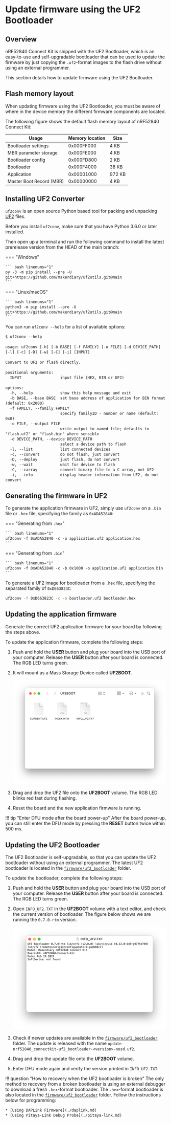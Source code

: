 # Update firmware using the UF2 Bootloader

## Overview

nRF52840 Connect Kit is shipped with the UF2 Bootloader, which is an easy-to-use and self-upgradable bootloader that can be used to update the firmware by just copying the `.uf2`-format images to the flash drive without using an external programmer.

This section details how to update firmware using the UF2 Bootloader.

## Flash memory layout

When updating firmware using the UF2 Bootloader, you must be aware of where in the device memory the different firmware components are located.

The following figure shows the default flash memory layout of nRF52840 Connect Kit:

| Usage                    | Memory location | Size   |
|--------------------------|-----------------|--------|
| Bootloader settings      | 0x000FF000      | 4 KB   |
| MBR parameter storage    | 0x000FE000      | 4 KB   |
| Bootloader config        | 0x000FD800      | 2 KB   |
| Bootloader               | 0x000F4000      | 38 KB  |
| Application              | 0x00001000      | 972 KB |
| Master Boot Record (MBR) | 0x00000000      | 4 KB   |

## Installing UF2 Converter

`uf2conv` is an open source Python based tool for packing and unpacking [UF2](https://github.com/microsoft/uf2) files.

Before you install `uf2conv`, make sure that you have Python 3.6.0 or later installed. 

Then open up a terminal and run the following command to install the latest prerelease version from the HEAD of the main branch:

=== "Windows"

    ``` bash linenums="1"
    py -3 -m pip install --pre -U git+https://github.com/makerdiary/uf2utils.git@main
    ```

=== "Linux/macOS"

    ``` bash linenums="1"
    python3 -m pip install --pre -U git+https://github.com/makerdiary/uf2utils.git@main
    ```

You can run `uf2conv --help` for a list of available options:

``` { .bash .no-copy linenums="1" }
$ uf2conv --help

usage: uf2conv [-h] [-b BASE] [-f FAMILY] [-o FILE] [-d DEVICE_PATH] [-l] [-c] [-D] [-w] [-C] [-i] [INPUT]

Convert to UF2 or flash directly.

positional arguments:
  INPUT                 input file (HEX, BIN or UF2)

options:
  -h, --help            show this help message and exit
  -b BASE, --base BASE  set base address of application for BIN format (default: 0x2000)
  -f FAMILY, --family FAMILY
                        specify familyID - number or name (default: 0x0)
  -o FILE, --output FILE
                        write output to named file; defaults to "flash.uf2" or "flash.bin" where sensible
  -d DEVICE_PATH, --device DEVICE_PATH
                        select a device path to flash
  -l, --list            list connected devices
  -c, --convert         do not flash, just convert
  -D, --deploy          just flash, do not convert
  -w, --wait            wait for device to flash
  -C, --carray          convert binary file to a C array, not UF2
  -i, --info            display header information from UF2, do not convert

```

## Generating the firmware in UF2

To generate the application firmware in UF2, simply use `uf2conv` on a `.bin` file or `.hex` file, specifying the family as `0xADA52840`:

=== "Generating from `.hex`"

    ``` bash linenums="1"
    uf2conv -f 0xADA52840 -c -o application.uf2 application.hex
    ```

=== "Generating from `.bin`"

    ``` bash linenums="1"
    uf2conv -f 0xADA52840 -c -b 0x1000 -o application.uf2 application.bin
    ```

To generate a UF2 image for bootloader from a `.hex` file, specifying the separated family of `0xD663823C`:

``` bash linenums="1"
uf2conv -f 0xD663823C -c -o bootloader.uf2 bootloader.hex
```

## Updating the application firmware

Generate the correct UF2 application firmware for your board by following the steps above.

To update the application firmware, complete the following steps:

1. Push and hold the __USER__ button and plug your board into the USB port of your computer. Release the __USER__ button after your board is connected. The RGB LED turns green.

2. It will mount as a Mass Storage Device called __UF2BOOT__.

    ![](../assets/images/uf2boot_volume.png)

3. Drag and drop the UF2 file onto the __UF2BOOT__ volume. The RGB LED blinks red fast during flashing.

4. Reset the board and the new application firmware is running.

!!! tip "Enter DFU mode after the board power-up"
    After the board power-up, you can still enter the DFU mode by pressing the __RESET__ button twice within 500 ms.

## Updating the UF2 Bootloader

The UF2 Bootloader is self-upgradable, so that you can update the UF2 bootloader without using an external programmer. The latest UF2 bootloader is located in the [`firmware/uf2_bootloader`](https://github.com/makerdiary/nrf52840-connectkit/tree/main/firmware/uf2_bootloader) folder.

To update the bootloader, complete the following steps:

1. Push and hold the __USER__ button and plug your board into the USB port of your computer. Release the __USER__ button after your board is connected. The RGB LED turns green.

2. Open `INFO_UF2.TXT` in the __UF2BOOT__ volume with a text editor, and check the current version of bootloader. The figure below shows we are running the `0.7.0-rtm` version.

    ![](../assets/images/current_uf2_info.png)

3. Check if newer updates are available in the [`firmware/uf2_bootloader`](https://github.com/makerdiary/nrf52840-connectkit/tree/main/firmware/uf2_bootloader) folder. The update is released with the name `update-nrf52840_connectkit-uf2_bootloader-<version>-nosd.uf2`.

4. Drag and drop the update file onto the __UF2BOOT__ volume.

5. Enter DFU mode again and verify the version printed in `INFO_UF2.TXT`.

!!! question "How to recovery when the UF2 bootloader is broken"
    The only method to recovery from a broken bootloader is using an external debugger to download a fresh `.hex`-format bootloader. The `.hex`-format bootloader is also located in the [`firmware/uf2_bootloader`](https://github.com/makerdiary/nrf52840-connectkit/tree/main/firmware/uf2_bootloader) folder. Follow the instructions below for programming:
    
    * [Using DAPLink Firmware](./daplink.md)
    * [Using Pitaya-Link Debug Probe](./pitaya-link.md)
